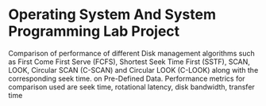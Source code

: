 # Operating System And System Programming Lab Project
 Comparison of performance of different Disk management algorithms such as First  Come  First  Serve (FCFS),  Shortest  Seek  Time  First  (SSTF),  SCAN,  LOOK, Circular SCAN (C-SCAN) and Circular LOOK (C-LOOK) along with the corresponding seek time.  on Pre-Defined Data. Performance metrics for comparison used are seek time, rotational latency, disk bandwidth, transfer time 
